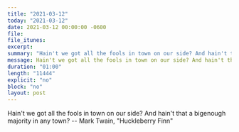 ```yaml
---
title: "2021-03-12"
today: "2021-03-12"
date: 2021-03-12 00:00:00 -0600
file:
file_itunes:
excerpt:
summary: "Hain't we got all the fools in town on our side? And hain't that a bigenough majority in any town? -- Mark Twain, Huckleberry Finn"
message: Hain't we got all the fools in town on our side? And hain't that a bigenough majority in any town? -- Mark Twain, Huckleberry Finn
duration: "01:00"
length: "11444"
explicit: "no"
block: "no"
layout: post
---
```

Hain't we got all the fools in town on our side? And hain't that a bigenough majority in any town? -- Mark Twain, "Huckleberry Finn"

